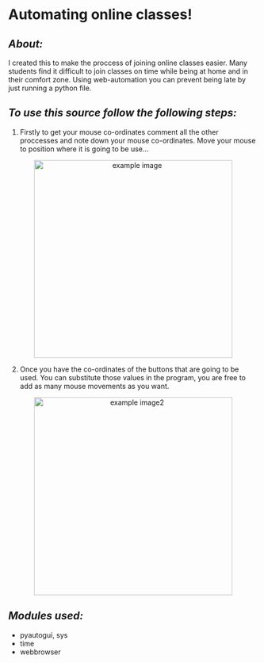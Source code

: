 # Automating online classes!

<h2><b><i>About:</i></b></h2>
<p>
  I created this to make the proccess of joining online classes easier. Many students find it difficult to join classes on time while being at home and in their comfort zone.
  Using web-automation you can prevent being late by just running a python file. 
</p>

<h2><b><i>To use this source follow the following steps:</i> </b></h2>

1) Firstly to get your mouse co-ordinates comment all the other proccesses and note down your mouse co-ordinates.
Move your mouse to position where it is going to be use...

<p align="center">
<img src="https://github.com/m4dummies/webAutomation--Python/blob/master/images/img1.PNG" alt="example image" height="400" >
</p>

2) Once you have the co-ordinates of the buttons that are going to be used. You can substitute those values in the program, you are free to add as many mouse movements as you want.

<p  align="center">
  <img src="https://github.com/m4dummies/webAutomation--Python/blob/master/images/img2.PNG" alt="example image2" height="400">
</p>

<h2><b><i>Modules used:</i></b></h2>

<ul>
  <li>pyautogui, sys</li>
  <li>time</li>
  <li>webbrowser</li>
</ul>
